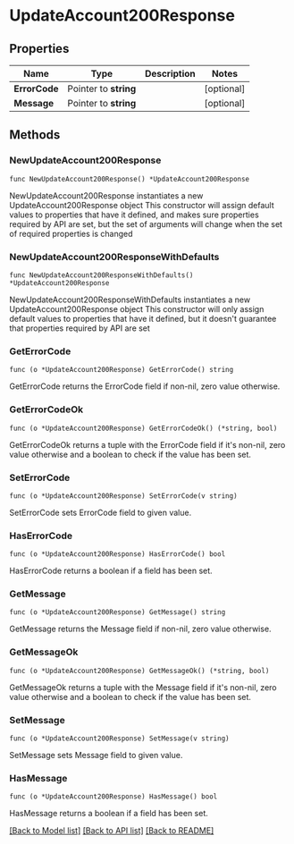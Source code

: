 # UpdateAccount200Response

## Properties

Name | Type | Description | Notes
------------ | ------------- | ------------- | -------------
**ErrorCode** | Pointer to **string** |  | [optional] 
**Message** | Pointer to **string** |  | [optional] 

## Methods

### NewUpdateAccount200Response

`func NewUpdateAccount200Response() *UpdateAccount200Response`

NewUpdateAccount200Response instantiates a new UpdateAccount200Response object
This constructor will assign default values to properties that have it defined,
and makes sure properties required by API are set, but the set of arguments
will change when the set of required properties is changed

### NewUpdateAccount200ResponseWithDefaults

`func NewUpdateAccount200ResponseWithDefaults() *UpdateAccount200Response`

NewUpdateAccount200ResponseWithDefaults instantiates a new UpdateAccount200Response object
This constructor will only assign default values to properties that have it defined,
but it doesn't guarantee that properties required by API are set

### GetErrorCode

`func (o *UpdateAccount200Response) GetErrorCode() string`

GetErrorCode returns the ErrorCode field if non-nil, zero value otherwise.

### GetErrorCodeOk

`func (o *UpdateAccount200Response) GetErrorCodeOk() (*string, bool)`

GetErrorCodeOk returns a tuple with the ErrorCode field if it's non-nil, zero value otherwise
and a boolean to check if the value has been set.

### SetErrorCode

`func (o *UpdateAccount200Response) SetErrorCode(v string)`

SetErrorCode sets ErrorCode field to given value.

### HasErrorCode

`func (o *UpdateAccount200Response) HasErrorCode() bool`

HasErrorCode returns a boolean if a field has been set.

### GetMessage

`func (o *UpdateAccount200Response) GetMessage() string`

GetMessage returns the Message field if non-nil, zero value otherwise.

### GetMessageOk

`func (o *UpdateAccount200Response) GetMessageOk() (*string, bool)`

GetMessageOk returns a tuple with the Message field if it's non-nil, zero value otherwise
and a boolean to check if the value has been set.

### SetMessage

`func (o *UpdateAccount200Response) SetMessage(v string)`

SetMessage sets Message field to given value.

### HasMessage

`func (o *UpdateAccount200Response) HasMessage() bool`

HasMessage returns a boolean if a field has been set.


[[Back to Model list]](../README.md#documentation-for-models) [[Back to API list]](../README.md#documentation-for-api-endpoints) [[Back to README]](../README.md)


